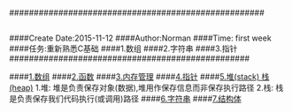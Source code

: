 ####################################################
##
####Create Date:2015-11-12
####Author:Norman
####Time: first week
####任务:重新熟悉C基础
####1.数组
####2.字符串
####3.指针
#################################################


####[1.数组](./array)
####[2.函数](./function)
####[3.内存管理](./memoryManager)
####[4.指针](./pointer)
####[5.堆(stack) 栈(heap)](./stackheap)
    1.堆:
        堆是负责保存对象(数据),堆用作保存信息而非保存执行路径
	2.栈:
		栈是负责保存我们代码执行(或调用)路径
####[6.字符串](./string)
####[7.结构体](./struct)
